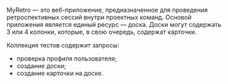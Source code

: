MyRetro — это веб-приложение, предназначенное для проведения ретроспективных сессий внутри проектных команд. Основой приложения является единый ресурс — доска. Доски могут содержать 3 или 4 колонки, которые, в свою очередь, содержат карточки.

Коллекция тестов содержит запросы:

- проверка профиля пользователя;
- создание доски;
- создание карточки на доске.
